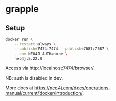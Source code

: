# grapple

## Setup

```bash
docker run \
    --restart always \
    --publish=7474:7474 --publish=7687:7687 \
    --env NEO4J_AUTH=none \
    neo4j:5.22.0
```

Access via http://localhost:7474/browser/.

NB: auth is disabled in dev.

More docs at https://neo4j.com/docs/operations-manual/current/docker/introduction/.
